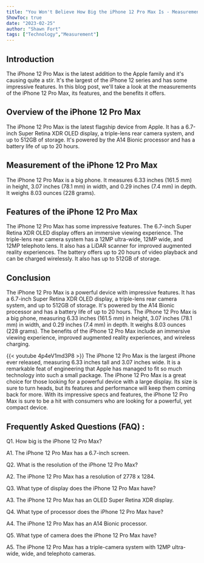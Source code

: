 ```yaml
---
title: "You Won't Believe How Big the iPhone 12 Pro Max Is - Measurement Revealed!"
ShowToc: true 
date: "2023-02-25"
author: "Shawn Fort" 
tags: ["Technology","Measurement"]
---
```

## Introduction

The iPhone 12 Pro Max is the latest addition to the Apple family and it's causing quite a stir. It's the largest of the iPhone 12 series and has some impressive features. In this blog post, we'll take a look at the measurements of the iPhone 12 Pro Max, its features, and the benefits it offers. 

## Overview of the iPhone 12 Pro Max

The iPhone 12 Pro Max is the latest flagship device from Apple. It has a 6.7-inch Super Retina XDR OLED display, a triple-lens rear camera system, and up to 512GB of storage. It's powered by the A14 Bionic processor and has a battery life of up to 20 hours.

## Measurement of the iPhone 12 Pro Max

The iPhone 12 Pro Max is a big phone. It measures 6.33 inches (161.5 mm) in height, 3.07 inches (78.1 mm) in width, and 0.29 inches (7.4 mm) in depth. It weighs 8.03 ounces (228 grams).

## Features of the iPhone 12 Pro Max

The iPhone 12 Pro Max has some impressive features. The 6.7-inch Super Retina XDR OLED display offers an immersive viewing experience. The triple-lens rear camera system has a 12MP ultra-wide, 12MP wide, and 12MP telephoto lens. It also has a LiDAR scanner for improved augmented reality experiences. The battery offers up to 20 hours of video playback and can be charged wirelessly. It also has up to 512GB of storage.

## Conclusion

The iPhone 12 Pro Max is a powerful device with impressive features. It has a 6.7-inch Super Retina XDR OLED display, a triple-lens rear camera system, and up to 512GB of storage. It's powered by the A14 Bionic processor and has a battery life of up to 20 hours. The iPhone 12 Pro Max is a big phone, measuring 6.33 inches (161.5 mm) in height, 3.07 inches (78.1 mm) in width, and 0.29 inches (7.4 mm) in depth. It weighs 8.03 ounces (228 grams). The benefits of the iPhone 12 Pro Max include an immersive viewing experience, improved augmented reality experiences, and wireless charging.

{{< youtube 4p4eV1md3P8 >}} 
The iPhone 12 Pro Max is the largest iPhone ever released, measuring 6.33 inches tall and 3.07 inches wide. It is a remarkable feat of engineering that Apple has managed to fit so much technology into such a small package. The iPhone 12 Pro Max is a great choice for those looking for a powerful device with a large display. Its size is sure to turn heads, but its features and performance will keep them coming back for more. With its impressive specs and features, the iPhone 12 Pro Max is sure to be a hit with consumers who are looking for a powerful, yet compact device.

## Frequently Asked Questions (FAQ) :
Q1. How big is the iPhone 12 Pro Max?

A1. The iPhone 12 Pro Max has a 6.7-inch screen.

Q2. What is the resolution of the iPhone 12 Pro Max?

A2. The iPhone 12 Pro Max has a resolution of 2778 x 1284.

Q3. What type of display does the iPhone 12 Pro Max have?

A3. The iPhone 12 Pro Max has an OLED Super Retina XDR display.

Q4. What type of processor does the iPhone 12 Pro Max have?

A4. The iPhone 12 Pro Max has an A14 Bionic processor.

Q5. What type of camera does the iPhone 12 Pro Max have?

A5. The iPhone 12 Pro Max has a triple-camera system with 12MP ultra-wide, wide, and telephoto cameras.


